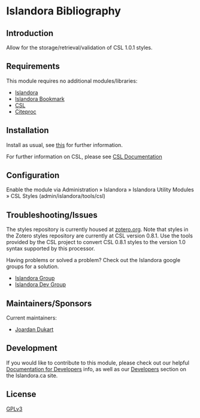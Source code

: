 
# Islandora Bibliography

## Introduction

Allow for the storage/retrieval/validation of CSL 1.0.1 styles.

## Requirements

This module requires no additional modules/libraries:

* [Islandora](https://github.com/islandora/islandora)
* [Islandora Bookmark](https://github.com/Islandora/islandora_bookmark)
* [CSL](https://github.com/Islandora/islandora_scholar/tree/7.x/modules/csl)
* [Citeproc](https://github.com/Islandora/islandora_scholar/tree/7.x/modules/citeproc)

## Installation

Install as usual, see [this](https://drupal.org/documentation/install/modules-themes/modules-7) for further information.

For further information on CSL, please see [CSL Documentation](http://citationstyles.org/)

## Configuration

Enable the module via Administration » Islandora » Islandora Utility Modules » CSL Styles (admin/islandora/tools/csl)

## Troubleshooting/Issues

The styles repository is currently housed at [zotero.org](https://www.zotero.org/). Note that styles in the Zotero styles repository are currently at CSL version 0.8.1. Use the tools provided by the CSL project to convert CSL 0.8.1 styles to the version 1.0 syntax supported by this processor.

Having problems or solved a problem? Check out the Islandora google groups for a solution.

* [Islandora Group](https://groups.google.com/forum/?hl=en&fromgroups#!forum/islandora)
* [Islandora Dev Group](https://groups.google.com/forum/?hl=en&fromgroups#!forum/islandora-dev)

## Maintainers/Sponsors

Current maintainers:

* [Joardan Dukart](https://github.com/jordandukart)

## Development

If you would like to contribute to this module, please check out our helpful [Documentation for Developers](https://github.com/Islandora/islandora/wiki#wiki-documentation-for-developers) info, as well as our [Developers](http://islandora.ca/developers) section on the Islandora.ca site.

## License

[GPLv3](http://www.gnu.org/licenses/gpl-3.0.txt)
